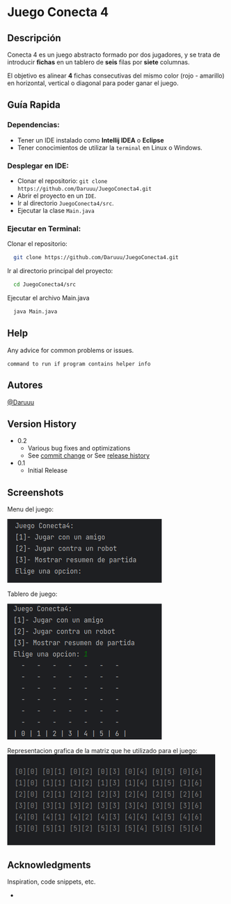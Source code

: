 # Juego Conecta 4

## Descripción

Conecta 4 es un juego abstracto formado por dos jugadores, y se trata de introducir **fichas** en un tablero de **seis** filas por **siete** columnas.

El objetivo es alinear **4** fichas consecutivas del mismo color (rojo - amarillo) en horizontal, vertical o diagonal para poder ganar el juego.

## Guía Rapida

### Dependencias:

* Tener un IDE instalado como __Intellij IDEA__ o __Eclipse__
* Tener conocimientos de utilizar la `terminal` en Linux o Windows.

### Desplegar en IDE:
- Clonar el repositorio: `git clone https://github.com/Daruuu/JuegoConecta4.git`
- Abrir el proyecto en un `IDE`.
- Ir al directorio `JuegoConecta4/src`.
- Ejecutar la clase `Main.java`

### Ejecutar en Terminal:

Clonar el repositorio:
```bash
  git clone https://github.com/Daruuu/JuegoConecta4.git
```
Ir al directorio principal del proyecto:
```bash
  cd JuegoConecta4/src
```
Ejecutar el archivo Main.java
```bash
  java Main.java
```

## Help
Any advice for common problems or issues.
```
command to run if program contains helper info
```

## Autores

[@Daruuu](https://github.com/Daruuu)

## Version History

* 0.2
    * Various bug fixes and optimizations
    * See [commit change]() or See [release history]()
* 0.1
    * Initial Release

## Screenshots

Menu del juego:

![menu juego](Enunciado/Screenshots/menuJuego.png)

Tablero de juego:

![tablero de juego antes de jugar](Enunciado/Screenshots/tableroJuego.png)

Representacion grafica de la matriz que he utilizado para el juego:
![matriz de caracteres](Enunciado/Screenshots/matriz-chars-juego.png)
## Acknowledgments

Inspiration, code snippets, etc.
* []()
